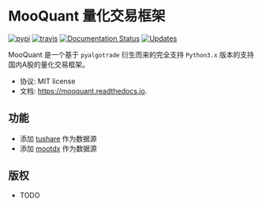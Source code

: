 MooQuant 量化交易框架
===================

[![pypi](https://img.shields.io/pypi/v/mooquant.svg)](https://pypi.python.org/pypi/mooquant) [![travis](https://img.shields.io/travis/bopo/mooquant.svg)](https://travis-ci.org/bopo/mooquant) [![Documentation Status](https://readthedocs.org/projects/mooquant/badge/?version=latest)](https://mooquant.readthedocs.io/en/latest/?badge=latest) [![Updates](https://pyup.io/repos/github/bopo/mooquant/shield.svg)](https://pyup.io/repos/github/bopo/mooquant/)

MooQuant 是一个基于 `pyalgotrade` 衍生而来的完全支持 `Python3.x` 版本的支持国内A股的量化交易框架。

* 协议: MIT license
* 文档: https://mooquant.readthedocs.io.


功能
--------

* 添加 [tushare](https://github.com/waditu/tushare>) 作为数据源
* 添加 [mootdx](<https://github.com/bopo/mootdx>) 作为数据源

版权
---------

* TODO


